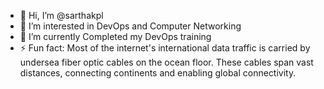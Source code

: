 - 👋 Hi, I’m @sarthakpl
- 👀 I’m interested in DevOps and Computer Networking
- 🌱 I’m currently Completed my DevOps training 
- ⚡ Fun fact:  Most of the internet's international data traffic is carried by undersea fiber optic cables on the ocean floor. These cables span vast distances, connecting continents and enabling global connectivity.

<!---
sarthakpl/sarthakpl is a ✨ special ✨ repository because its `README.md` (this file) appears on your GitHub profile.
You can click the Preview link to take a look at your changes.
--->
